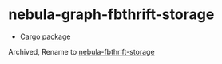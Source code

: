 # nebula-graph-fbthrift-storage

* [Cargo package](https://crates.io/crates/nebula-graph-fbthrift-storage)

Archived, Rename to [nebula-fbthrift-storage](https://crates.io/crates/nebula-fbthrift-storage)
